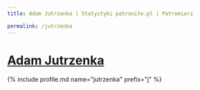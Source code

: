 ```yaml
---
title: Adam Jutrzenka | Statystyki patronite.pl | Patromierz

permalink: /jutrzenka
---
```


# [Adam Jutrzenka](https://patronite.pl/jutrzenka)

{% include profile.md name="jutrzenka" prefix="j" %}
